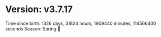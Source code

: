# Version: v3.7.17
Time since birth: 1326 days, 31824 hours, 1909440 minutes, 114566400 seconds
Season: Spring 🌸
